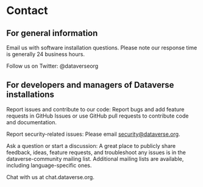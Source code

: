 # Contact

## For general information

Email us with software installation questions. Please note our response time is generally 24 business hours.

Follow us on Twitter: @dataverseorg

## For developers and managers of Dataverse installations

Report issues and contribute to our code: Report bugs and add feature requests in GitHub Issues or use GitHub pull requests to contribute code and documentation. 

Report security-related issues: Please email security@dataverse.org. 

Ask a question or start a discussion: A great place to publicly share feedback, ideas, feature requests, and troubleshoot any issues is in the dataverse-community mailing list. Additional mailing lists are available, including language-specific ones. 

Chat with us at chat.dataverse.org. 

